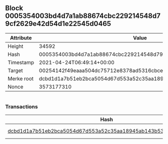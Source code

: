 ## Block 0005354003bd4d7a1ab88674cbc229214548d79cf2629e42d54d1e22545d0465

Attribute | Value
--- | ---
Height | 34592
Hash | 0005354003bd4d7a1ab88674cbc229214548d79cf2629e42d54d1e22545d0465
Timestamp | 2021-04-24T06:49:14+00:00
Target | 00254142f49eaaa504dc75712e8378ad5316cbcead634704b3734b6271167cc4
Merke root | dcbd1d1a7b51eb2bca5054d67d553a52c35aa18945ab143b53d9799f7bf32b2c
Nonce | 3573177310

```

```

### Transactions

Hash | Amount
--- | ---
[dcbd1d1a7b51eb2bca5054d67d553a52c35aa18945ab143b53d9799f7bf32b2c](dcbd1d1a7b51eb2bca5054d67d553a52c35aa18945ab143b53d9799f7bf32b2c.md) | 10.00000000 SKEPTI 
